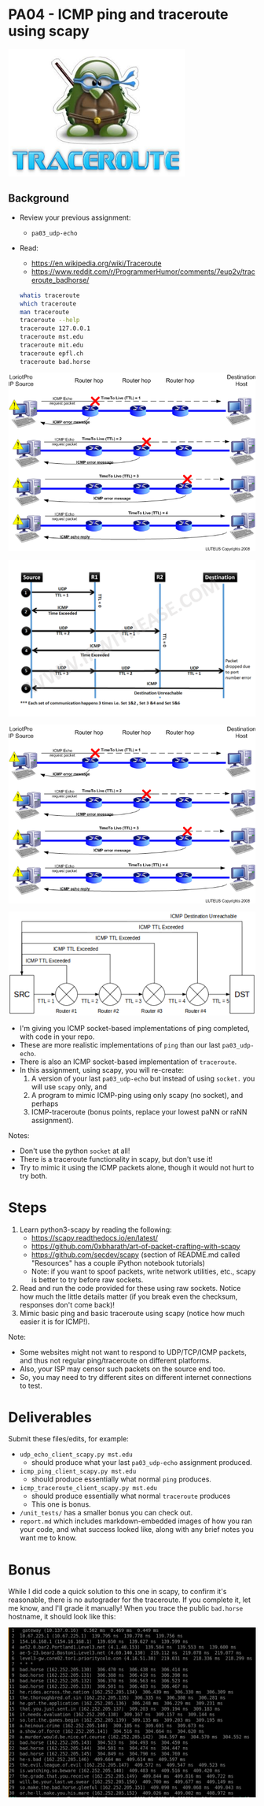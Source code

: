 # PA04 - ICMP ping and traceroute using scapy
![](images/tr.png)

## Background
* Review your previous assignment:
	* `pa03_udp-echo`
* Read: 
	* https://en.wikipedia.org/wiki/Traceroute
    * https://www.reddit.com/r/ProgrammerHumor/comments/7eup2v/traceroute_badhorse/

    ```bash
    whatis traceroute
    which traceroute
    man traceroute
    traceroute --help
    traceroute 127.0.0.1
    traceroute mst.edu
    traceroute mit.edu
    traceroute epfl.ch
    traceroute bad.horse
    ```

![](images/traceroute.png)

![](images/152-how-traceroute-works-01.png) 

![](images/TraceRoute.png)

![](images/trace.png)

* I'm giving you ICMP socket-based implementations of ping completed, with code in your repo.
* These are more realistic implementations of `ping` than our last `pa03_udp-echo`.
* There is also an ICMP socket-based implementation of `traceroute`.
* In this assignment, using scapy, you will re-create:
    1. A version of your last `pa03_udp-echo` but instead of using `socket.` you will use `scapy` only, and
    2. A program to mimic ICMP-ping using only scapy (no socket), and perhaps
    3. ICMP-traceroute (bonus points, replace your lowest paNN or raNN assignment).

Notes: 
* Don't use the python `socket` at all!
* There is a traceroute functionality in scapy, but don't use it!
* Try to mimic it using the ICMP packets alone, though it would not hurt to try both.

# Steps
1. Learn python3-scapy by reading the following:
	* https://scapy.readthedocs.io/en/latest/
    * https://github.com/0xbharath/art-of-packet-crafting-with-scapy
	* https://github.com/secdev/scapy (section of README.md called "Resources" has a couple iPython notebook tutorials)
	* Note: if you want to spoof packets, write network utilities, etc., scapy is better to try before raw sockets.
2. Read and run the code provided for these using raw sockets. 
   Notice how much the little details matter (if you break even the checksum, responses don't come back)!
3. Mimic basic ping and basic traceroute using scapy (notice how much easier it is for ICMP!).

Note: 
* Some websites might not want to respond to UDP/TCP/ICMP packets, and thus not regular ping/traceroute on different platforms.
* Also, your ISP may censor such packets on the source end too.
* So, you may need to try different sites on different internet connections to test. 

# Deliverables
Submit these files/edits, for example:
* `udp_echo_client_scapy.py mst.edu`
	* should produce what your last `pa03_udp-echo` assignment produced.
* `icmp_ping_client_scapy.py mst.edu`
	* should produce essentially what normal `ping` produces.
* `icmp_traceroute_client_scapy.py mst.edu`
	* should produce essentially what normal `traceroute` produces
    * This one is bonus.
* `/unit_tests/` has a smaller bonus you can check out.
* `report.md` which includes markdown-embedded images of how you ran your code, and what success looked like, along with any brief notes you want me to know.

# Bonus
While I did code a quick solution to this one in scapy, to confirm it's reasonable, there is no autograder for the traceroute.
If you complete it, let me know, and I'll grade it manually!
When you trace the public `bad.horse` hostname, it should look like this:

![](images/bad_horse.png)
